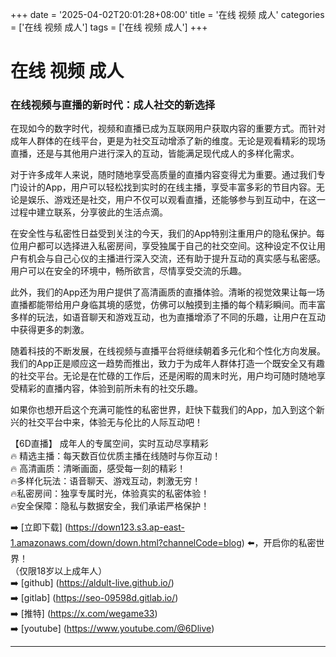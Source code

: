 +++
date = '2025-04-02T20:01:28+08:00'
title = '在线 视频 成人'
categories = ['在线 视频 成人']
tags = ['在线 视频 成人']
+++

# 在线 视频 成人

### 在线视频与直播的新时代：成人社交的新选择 

在现如今的数字时代，视频和直播已成为互联网用户获取内容的重要方式。而针对成年人群体的在线平台，更是为社交互动增添了新的维度。无论是观看精彩的现场直播，还是与其他用户进行深入的互动，皆能满足现代成人的多样化需求。

对于许多成年人来说，随时随地享受高质量的直播内容变得尤为重要。通过我们专门设计的App，用户可以轻松找到实时的在线主播，享受丰富多彩的节目内容。无论是娱乐、游戏还是社交，用户不仅可以观看直播，还能够参与到互动中，在这一过程中建立联系，分享彼此的生活点滴。

在安全性与私密性日益受到关注的今天，我们的App特别注重用户的隐私保护。每位用户都可以选择进入私密房间，享受独属于自己的社交空间。这种设定不仅让用户有机会与自己心仪的主播进行深入交流，还有助于提升互动的真实感与私密感。用户可以在安全的环境中，畅所欲言，尽情享受交流的乐趣。

此外，我们的App还为用户提供了高清画质的直播体验。清晰的视觉效果让每一场直播都能带给用户身临其境的感觉，仿佛可以触摸到主播的每个精彩瞬间。而丰富多样的玩法，如语音聊天和游戏互动，也为直播增添了不同的乐趣，让用户在互动中获得更多的刺激。

随着科技的不断发展，在线视频与直播平台将继续朝着多元化和个性化方向发展。我们的App正是顺应这一趋势而推出，致力于为成年人群体打造一个既安全又有趣的社交平台。无论是在忙碌的工作后，还是闲暇的周末时光，用户均可随时随地享受精彩的直播内容，体验到前所未有的社交乐趣。

如果你也想开启这个充满可能性的私密世界，赶快下载我们的App，加入到这个新兴的社交平台中来，体验无与伦比的人际互动吧！

【6D直播】
成年人的专属空间，实时互动尽享精彩  
🔥 精选主播：每天数百位优质主播在线随时与你互动！  
🔥 高清画质：清晰画面，感受每一刻的精彩！  
🔥多样化玩法：语音聊天、游戏互动，刺激无穷！  
🔥私密房间：独享专属时光，体验真实的私密体验！  
🔥安全保障：隐私与数据安全，我们承诺严格保护！  

➡️ [立即下载] (https://down123.s3.ap-east-1.amazonaws.com/down/down.html?channelCode=blog) ⬅️，开启你的私密世界！  
（仅限18岁以上成年人）  
➡️ [github] (https://aldult-live.github.io/)  
➡️ [gitlab] (https://seo-09598d.gitlab.io/)  
➡️ [推特] (https://x.com/wegame33)  
➡️ [youtube] (https://www.youtube.com/@6Dlive)

---
